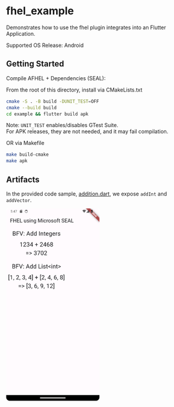 # fhel_example

Demonstrates how to use the fhel plugin integrates into an Flutter Application.

Supported OS Release: Android

## Getting Started

Compile AFHEL + Dependencies (SEAL):

From the root of this directory, install via CMakeLists.txt
```zsh
cmake -S . -B build -DUNIT_TEST=OFF
cmake --build build
cd example && flutter build apk
```

Note: `UNIT_TEST` enables/disables GTest Suite. \
For APK releases, they are not needed, and it may fail compilation.

OR via Makefile
```zsh
make build-cmake
make apk
```

## Artifacts

In the provided code sample, [addition.dart](./lib/addition.dart), we expose `addInt` and `addVector`.

<img src="./res/bfv-addition.png" alt="BFV Addition Flutter App" width="50%">
